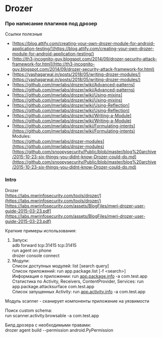# Drozer

###  Про написание плагинов под дрозер

Ссылки полезные  
 - [https://blog.attify.com/creating-your-own-drozer-module-for-android-application-testing/](https://blog.attify.com/creating-your-own-drozer-module-for-android-application-testing/)  
 - [http://th3-incognito-guy.blogspot.com/2014/09/drozer-security-attack-framework-for.html](http://th3-incognito-guy.blogspot.com/2014/09/drozer-security-attack-framework-for.html)  
 - [https://yashagarwal.in/posts/2018/05/writing-drozer-modules/](https://yashagarwal.in/posts/2018/05/writing-drozer-modules/)  
 - [https://github.com/mwrlabs/drozer/wiki/Advanced-patterns](https://github.com/mwrlabs/drozer/wiki/Advanced-patterns)  
 - [https://github.com/mwrlabs/drozer/wiki/Using-mixins](https://github.com/mwrlabs/drozer/wiki/Using-mixins)  
 - [https://github.com/mwrlabs/drozer/wiki/Using-Reflection](https://github.com/mwrlabs/drozer/wiki/Using-Reflection)  
 - [https://github.com/mwrlabs/drozer/wiki/Writing-a-Module](https://github.com/mwrlabs/drozer/wiki/Writing-a-Module)  
 - [https://github.com/mwrlabs/drozer/wiki/Formulating-intents](https://github.com/mwrlabs/drozer/wiki/Formulating-intents)  
 Modules:  
 [https://github.com/mwrlabs/drozer-modules](https://github.com/mwrlabs/drozer-modules)  
 [https://github.com/snoopysecurity/Public/blob/master/blog%20archive/2015-10-23-six-things-you-didnt-know-Drozer-could-do.md](https://github.com/snoopysecurity/Public/blob/master/blog%20archive/2015-10-23-six-things-you-didnt-know-Drozer-could-do.md)

### Intro

Drozer  
[https://labs.mwrinfosecurity.com/tools/drozer/](https://labs.mwrinfosecurity.com/tools/drozer/)  
[https://labs.mwrinfosecurity.com/assets/BlogFiles/mwri-drozer-user-guide-2015-03-23.pdf](https://labs.mwrinfosecurity.com/assets/BlogFiles/mwri-drozer-user-guide-2015-03-23.pdf)

Краткие примеры использования:  
1. Запуск:  
adb forward tcp:31415 tcp:31415  
run agent on phone  
drozer console connect  
2. Модули:  
Список доступных модулей: list \[search query\]  
Список приложений: run app.package.list \[-f &lt;search&gt;\]  
Информация о приложении: run [app.package.info](http://app.package.info) -a com.test.app  
Статистика по Activity, Receivers, ContentProvider, Services: run app.package.attacksurface com.test.app  
Список запущенных Activity: run [app.activity.info](http://app.activity.info) -a com.test.app

Модуль scanner - сканирует компоненты приложение на уязвимости

Поиск custom schema:  
run scanner.activity.browsable -a com.test.app

Билд дрозера с необходимыми правами:  
drozer agent build --permission android.PyPermission


